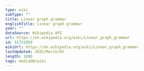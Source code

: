 ```yaml
---
type: wiki
subType: ""
title: Linear graph grammar
englishTitle: Linear graph grammar
year: ""
dataSource: Wikipedia API
url: https://en.wikipedia.org/wiki/Linear_graph_grammar
id: 51752859
wikiUrl: https://en.wikipedia.org/wiki/Linear_graph_grammar
lastUpdated: 2025/March/02
length: 1890
tags: mediaDB/wiki
---
```

